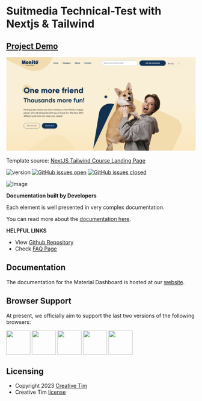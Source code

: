 # Suitmedia Technical-Test with Nextjs & Tailwind

## [Project Demo](https://creative-tim.com/product/nextjs-tailwind-course-landing-page)

![Front Demo Image](https://github.com/AdlinMH/AdlinMH_Suitmedia_Technical-Test_Nextjs_Tailwind/blob/main/quick-peek.png?raw=true)

Template source: [NextJS Tailwind Course Landing Page](http://demos.creative-tim.com/nextjs-tailwind-course-landing-page?ref=readme-ntpp)

![version](https://img.shields.io/badge/version-1.0.0-blue.svg) [![GitHub issues open](https://img.shields.io/github/issues/creativetimofficial/nextjs-tailwind-course-landing-page.svg)](https://github.com/creativetimofficial/nextjs-tailwind-course-landing-page/issues?q=is%3Aopen+is%3Aissue) [![GitHub issues closed](https://img.shields.io/github/issues-closed-raw/creativetimofficial/nextjs-tailwind-course-landing-page.svg)](https://github.com/creativetimofficial/nextjs-tailwind-course-landing-page/issues?q=is%3Aissue+is%3Aclosed)

![Image](https://s3.amazonaws.com/creativetim_bucket/products/744/original/material-tailwind-react-courses-template-thumbnail.jpg?1697633842)

**Documentation built by Developers**

Each element is well presented in very complex documentation.

You can read more about the [documentation here](https://www.material-tailwind.com/docs/react/installation).

**HELPFUL LINKS**

- View [Github Repository](https://github.com/creativetimofficial/nextjs-tailwind-course-landing-page)
- Check [FAQ Page](https://www.creative-tim.com/faq)


## Documentation

The documentation for the Material Dashboard is hosted at our [website](https://www.material-tailwind.com/docs/react/installation?ref=readme-ntpp).

## Browser Support

At present, we officially aim to support the last two versions of the following browsers:

<img src="https://s3.amazonaws.com/creativetim_bucket/github/browser/chrome.png" width="64" height="64"> <img src="https://s3.amazonaws.com/creativetim_bucket/github/browser/firefox.png" width="64" height="64"> <img src="https://s3.amazonaws.com/creativetim_bucket/github/browser/edge.png" width="64" height="64"> <img src="https://s3.amazonaws.com/creativetim_bucket/github/browser/safari.png" width="64" height="64"> <img src="https://s3.amazonaws.com/creativetim_bucket/github/browser/opera.png" width="64" height="64">

## Licensing

- Copyright 2023 [Creative Tim](https://www.creative-tim.com?ref=readme-ntpp)
- Creative Tim [license](https://www.creative-tim.com/license?ref=readme-ntpp)